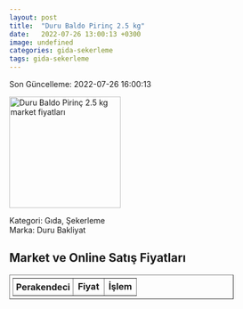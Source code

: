 ```yaml
---
layout: post
title:  "Duru Baldo Pirinç 2.5 kg"
date:   2022-07-26 13:00:13 +0300
image: undefined
categories: gida-sekerleme
tags: gida-sekerleme
---
```


Son Güncelleme: 2022-07-26 16:00:13

<img src="undefined" width="200" alt="Duru Baldo Pirinç 2.5 kg market fiyatları" />

Kategori: Gıda, Şekerleme
<br />
Marka: Duru Bakliyat

<h2>Market ve Online Satış Fiyatları</h2>

<table border="1" style="padding: 5px;width:80%;">
  <tr>
    <td style="padding: 5px;"><strong>Perakendeci</strong></td>
    <td><strong>Fiyat</strong></td>
    <td><strong>İşlem</strong></td>
  </tr>
  
</table>
